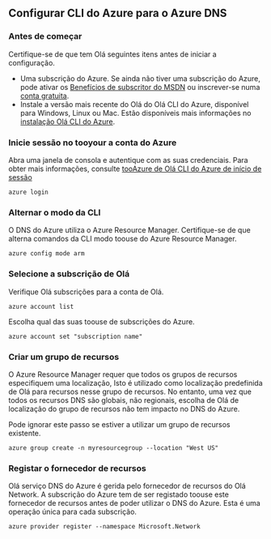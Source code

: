 ## <a name="set-up-azure-cli-for-azure-dns"></a>Configurar CLI do Azure para o Azure DNS

### <a name="before-you-begin"></a>Antes de começar

Certifique-se de que tem Olá seguintes itens antes de iniciar a configuração.

* Uma subscrição do Azure. Se ainda não tiver uma subscrição do Azure, pode ativar os [Benefícios de subscritor do MSDN](https://azure.microsoft.com/pricing/member-offers/msdn-benefits-details/) ou inscrever-se numa [conta gratuita](https://azure.microsoft.com/pricing/free-trial/).
* Instale a versão mais recente do Olá do Olá CLI do Azure, disponível para Windows, Linux ou Mac. Estão disponíveis mais informações no [instalação Olá CLI do Azure](../articles/cli-install-nodejs.md).

### <a name="sign-in-tooyour-azure-account"></a>Inicie sessão no tooyour a conta do Azure

Abra uma janela de consola e autentique com as suas credenciais. Para obter mais informações, consulte [tooAzure de Olá CLI do Azure de início de sessão](../articles/xplat-cli-connect.md)

```azurecli
azure login
```

### <a name="switch-cli-mode"></a>Alternar o modo da CLI

O DNS do Azure utiliza o Azure Resource Manager. Certifique-se de que alterna comandos da CLI modo toouse do Azure Resource Manager.

```azurecli
azure config mode arm
```

### <a name="select-hello-subscription"></a>Selecione a subscrição de Olá

Verifique Olá subscrições para a conta de Olá.

```azurecli
azure account list
```

Escolha qual das suas toouse de subscrições do Azure.

```azurecli
azure account set "subscription name"
```

### <a name="create-a-resource-group"></a>Criar um grupo de recursos

O Azure Resource Manager requer que todos os grupos de recursos especifiquem uma localização, Isto é utilizado como localização predefinida de Olá para recursos nesse grupo de recursos. No entanto, uma vez que todos os recursos DNS são globais, não regionais, escolha de Olá de localização do grupo de recursos não tem impacto no DNS do Azure.

Pode ignorar este passo se estiver a utilizar um grupo de recursos existente.

```azurecli
azure group create -n myresourcegroup --location "West US"
```

### <a name="register-resource-provider"></a>Registar o fornecedor de recursos

Olá serviço DNS do Azure é gerida pelo fornecedor de recursos do Olá Network. A subscrição do Azure tem de ser registado toouse este fornecedor de recursos antes de poder utilizar o DNS do Azure. Esta é uma operação única para cada subscrição.

```azurecli
azure provider register --namespace Microsoft.Network
```

